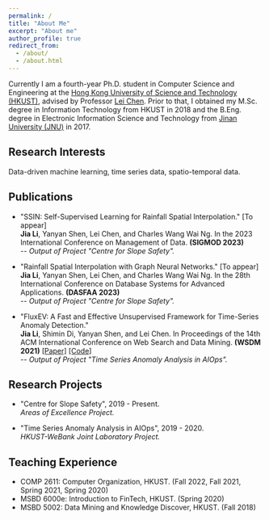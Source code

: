```yaml
---
permalink: /
title: "About Me"
excerpt: "About me"
author_profile: true
redirect_from: 
  - /about/
  - /about.html
---
```


<!--
PhD student at the Hong Kong University of Science and Technology

Email: jlidw[AT]connect.ust.hk
-->

Currently I am a fourth-year Ph.D. student in Computer Science and Engineering at the [Hong Kong University of Science and Technology (HKUST)](https://hkust.edu.hk/), advised by Professor [Lei Chen](https://www.cse.ust.hk/~leichen/). 
Prior to that, I obtained my M.Sc. degree in Information Technology from HKUST in 2018 and the B.Eng. degree in Electronic Information Science and Technology from [Jinan University (JNU)](https://english.jnu.edu.cn/) in 2017.


## Research Interests   
Data-driven machine learning, time series data, spatio-temporal data.


## Publications  
* "SSIN: Self-Supervised Learning for Rainfall Spatial Interpolation." \[To appear\]   
**Jia Li**, Yanyan Shen, Lei Chen, and Charles Wang Wai Ng. In the 2023 International Conference on Management of Data. **(SIGMOD 2023)**   
-- *Output of Project "Centre for Slope Safety".*

* "Rainfall Spatial Interpolation with Graph Neural Networks." \[To appear\]   
**Jia Li**, Yanyan Shen, Lei Chen, and Charles Wang Wai Ng. In the 28th International Conference on Database Systems for Advanced Applications. **(DASFAA 2023)**   
-- *Output of Project "Centre for Slope Safety".*

* "FluxEV: A Fast and Effective Unsupervised Framework for Time-Series Anomaly Detection."  
**Jia Li**, Shimin Di, Yanyan Shen, and Lei Chen. In Proceedings of the 14th ACM International Conference on Web Search and Data Mining. **(WSDM 2021)** [\[Paper\]](https://dl.acm.org/doi/10.1145/3437963.3441823)  [\[Code\]](https://github.com/jlidw/FluxEV)        
-- *Output of Project "Time Series Anomaly Analysis in AIOps".*      

## Research Projects   
* "Centre for Slope Safety", 2019 - Present.   
*Areas of Excellence Project.*

* "Time Series Anomaly Analysis in AIOps", 2019 - 2020.   
*HKUST-WeBank Joint Laboratory Project.*

## Teaching Experience
* COMP 2611: Computer Organization, HKUST. (Fall 2022, Fall 2021, Spring 2021, Spring 2020)   
* MSBD 6000e: Introduction to FinTech, HKUST. (Spring 2020)  
* MSBD 5002: Data Mining and	 Knowledge Discover, HKUST. (Fall 2018)  
